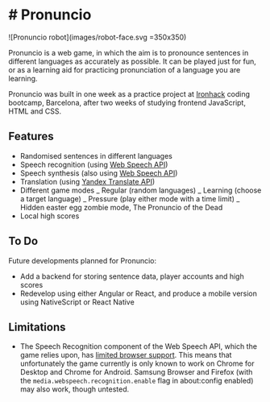 # # Pronuncio

![Pronuncio robot](images/robot-face.svg =350x350)

Pronuncio is a web game, in which the aim is to pronounce sentences in different languages as accurately as possible. It can be played just for fun, or as a learning aid for practicing pronunciation of a language you are learning.

Pronuncio was built in one week as a practice project at [Ironhack](http://www.ironhack.com) coding bootcamp, Barcelona, after two weeks of studying frontend JavaScript, HTML and CSS.

## Features

- Randomised sentences in different languages
- Speech recognition (using [Web Speech API](https://developer.mozilla.org/en-US/docs/Web/API/Web_Speech_API))
- Speech synthesis (also using [Web Speech API](https://developer.mozilla.org/en-US/docs/Web/API/Web_Speech_API))
- Translation (using [Yandex Translate API](https://tech.yandex.com/translate/))
- Different game modes
  _ Regular (random languages)
  _ Learning (choose a target language)
  _ Pressure (play either mode with a time limit)
  _ Hidden easter egg zombie mode, The Pronuncio of the Dead
- Local high scores

## To Do

Future developments planned for Pronuncio:

- Add a backend for storing sentence data, player accounts and high scores
- Redevelop using either Angular or React, and produce a mobile version using NativeScript or React Native

## Limitations

- The Speech Recognition component of the Web Speech API, which the game relies upon, has [limited browser support](https://www.caniuse.com/#feat=speech-recognition). This means that unfortunately the game currently is only known to work on Chrome for Desktop and Chrome for Android. Samsung Browser and Firefox (with the `media.webspeech.recognition.enable` flag in about:config enabled) may also work, though untested.
